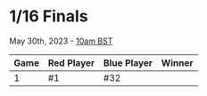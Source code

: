 # 1/16 Finals
May 30th, 2023 - [10am BST](https://dateful.com/convert/british-summer-time-bst?t=10&d=2023-05-30)

| Game | Red Player | Blue Player | Winner |
|------|------------|-------------|--------|
| 1    | #1         | #32         |        |
